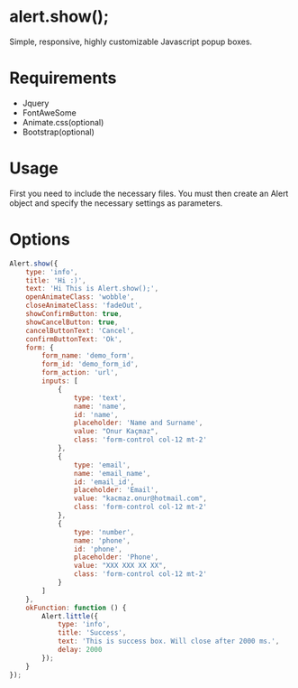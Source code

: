 # alert.show();
 Simple, responsive, highly customizable Javascript popup boxes.
 
 # Requirements
 - Jquery
 - FontAweSome
 - Animate.css(optional)
 - Bootstrap(optional)

# Usage
First you need to include the necessary files. You must then create an Alert object and specify the necessary settings as parameters.

# Options
```javascript
Alert.show({
    type: 'info',
    title: 'Hi :)',
    text: 'Hi This is Alert.show();',
    openAnimateClass: 'wobble',
    closeAnimateClass: 'fadeOut',
    showConfirmButton: true,
    showCancelButton: true,
    cancelButtonText: 'Cancel',
    confirmButtonText: 'Ok',
    form: {
        form_name: 'demo_form',
        form_id: 'demo_form_id',
        form_action: 'url',
        inputs: [
            {
                type: 'text',
                name: 'name',
                id: 'name',
                placeholder: 'Name and Surname',
                value: "Onur Kaçmaz",
                class: 'form-control col-12 mt-2'
            },
            {
                type: 'email',
                name: 'email_name',
                id: 'email_id',
                placeholder: 'Email',
                value: "kacmaz.onur@hotmail.com",
                class: 'form-control col-12 mt-2'
            },
            {
                type: 'number',
                name: 'phone',
                id: 'phone',
                placeholder: 'Phone',
                value: "XXX XXX XX XX",
                class: 'form-control col-12 mt-2'
            }
        ]
    },
    okFunction: function () {
        Alert.little({
            type: 'info',
            title: 'Success',
            text: 'This is success box. Will close after 2000 ms.',
            delay: 2000
        });
    }
});

